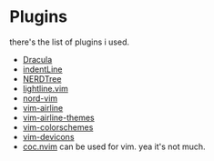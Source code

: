 # Plugins
there's the list of plugins i used.
* [Dracula](https://github.com/dracula/vim)
* [indentLine](https://github.com/Yggdroot/indentLine)
* [NERDTree](https://github.com/preservim/nerdtree)
* [lightline.vim](https://github.com/itchyny/lightline.vim)
* [nord-vim](https://github.com/arcticicestudio/nord-vim)
* [vim-airline]()
* [vim-airline-themes](https://github.com/vim-airline/vim-airline)
* [vim-colorschemes](https://github.com/vim-airline/vim-airline-themes)
* [vim-devicons](https://github.com/ryanoasis/vim-devicons)
* [coc.nvim](https://github.com/neoclide/coc.nvim/) can be used for vim.
yea it's not much.
